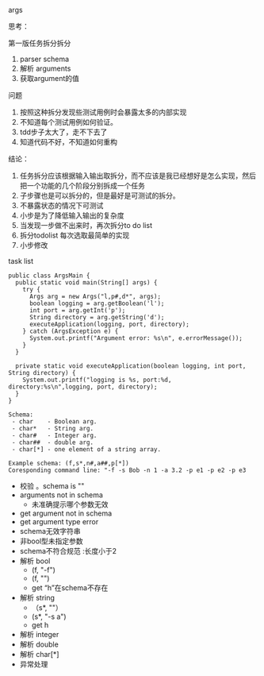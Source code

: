 args

思考：

第一版任务拆分拆分

1. parser schema
2. 解析 arguments
3. 获取argument的值

问题

1. 按照这种拆分发现些测试用例时会暴露太多的内部实现
2. 不知道每个测试用例如何验证。
3. tdd步子太大了，走不下去了
4. 知道代码不好，不知道如何重构

结论：

1. 任务拆分应该根据输入输出取拆分，而不应该是我已经想好是怎么实现，然后把一个功能的几个阶段分别拆成一个任务
2. 子步骤也是可以拆分的，但是最好是可测试的拆分。
3. 不暴露状态的情况下可测试
4. 小步是为了降低输入输出的复杂度
5. 当发现一步做不出来时，再次拆分to do list
6. 拆分todolist 每次选取最简单的实现
7. 小步修改

task list  

    public class ArgsMain {
      public static void main(String[] args) {
        try {
          Args arg = new Args("l,p#,d*", args);
          boolean logging = arg.getBoolean('l');
          int port = arg.getInt('p');
          String directory = arg.getString('d');
          executeApplication(logging, port, directory);
        } catch (ArgsException e) {
          System.out.printf("Argument error: %s\n", e.errorMessage());
        }
      }
    
      private static void executeApplication(boolean logging, int port, String directory) {
        System.out.printf("logging is %s, port:%d, directory:%s\n",logging, port, directory);
      }
    }
    
    Schema:
     - char    - Boolean arg.
     - char*   - String arg.
     - char#   - Integer arg.
     - char##  - double arg.
     - char[*] - one element of a string array.
    
    Example schema: (f,s*,n#,a##,p[*])
    Coresponding command line: "-f -s Bob -n 1 -a 3.2 -p e1 -p e2 -p e3
    



-  校验 。schema is ""
  - arguments not in schema
    - 未准确提示哪个参数无效
  - get argument not in schema 
  - get argument type error 
  - schema无效字符串
  - 非bool型未指定参数
  - schema不符合规范 :长度小于2
- 解析 bool
  - (f, "-f")
  - (f, "")
  - get “h”在schema不存在
- 解析 string
  - （s*, ""）
  - (s*, "-s a")
  - get  h
- 解析 integer
- 解析 double
- 解析 char[*] 
- 异常处理

